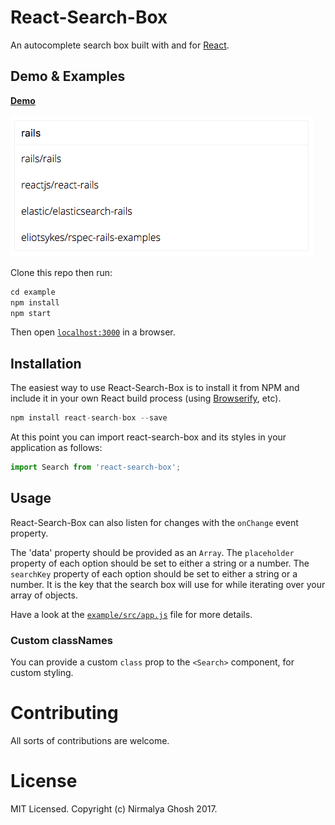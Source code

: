 React-Search-Box
============

An autocomplete search box built with and for [React](http://facebook.github.io/react/index.html).


## Demo & Examples

[**Demo**](https://ghoshnirmalya.github.io/react-search-box/)

![React-Search-Box](react-search-box.png)

Clone this repo then run:

```javascript
cd example
npm install
npm start
```

Then open [`localhost:3000`](http://localhost:3000) in a browser.


## Installation

The easiest way to use React-Search-Box is to install it from NPM and include it in your own React build process (using [Browserify](http://browserify.org), etc).

```javascript
npm install react-search-box --save
```

At this point you can import react-search-box and its styles in your application as follows:

```js
import Search from 'react-search-box';
```


## Usage

React-Search-Box can also listen for changes with the `onChange` event property.

The 'data' property should be provided as an `Array`.
The `placeholder` property of each option should be set to either a string or a number.
The `searchKey` property of each option should be set to either a string or a number. It is the key that the search box will use for while iterating over your array of objects.

Have a look at the [`example/src/app.js`](https://github.com/ghoshnirmalya/react-search-box/blob/master/example/src/app.js) file for more details.


### Custom classNames

You can provide a custom `class` prop to the `<Search>` component, for custom styling.


# Contributing

All sorts of contributions are welcome.


# License

MIT Licensed. Copyright (c) Nirmalya Ghosh 2017.
